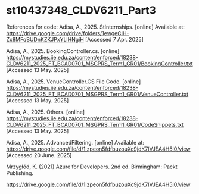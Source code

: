 # st10437348_CLDV6211_Part3

References for code: 
Adisa, A., 2025. StInternships. [online] Available at: https://drive.google.com/drive/folders/1ewgeCIH-Zx8MFqBUDnKZKJPxYLlHNgiH [Accessed 7 Apr. 2025]

Adisa, A., 2025. BookingController.cs. [online] https://mystudies.iie.edu.za/content/enforced/18238-CLDV6211_2025_FT_BCAD0701_MSGPRS_Term1_GR01/BookingController.txt [Accessed 13 May. 2025]

Adisa, A., 2025. VenueController.CS File Code. [online] https://mystudies.iie.edu.za/content/enforced/18238-CLDV6211_2025_FT_BCAD0701_MSGPRS_Term1_GR01/VenueController.txt [Accessed 13 May. 2025]

Adisa, A., 2025. Others. [online] https://mystudies.iie.edu.za/content/enforced/18238-CLDV6211_2025_FT_BCAD0701_MSGPRS_Term1_GR01/CodeSnippets.txt [Accessed 13 May. 2025]

Adisa, A., 2025. AdvancedFiltering. [online] Available at: https://drive.google.com/file/d/1Izpeon5fdfbuzouXc9jdK7IVJEA4H5I0/view [Accessed 20 June. 2025]

Mrzygłód, K. (2021) Azure for Developers. 2nd ed. Birmingham: Packt Publishing.

https://drive.google.com/file/d/1Izpeon5fdfbuzouXc9jdK7IVJEA4H5I0/view